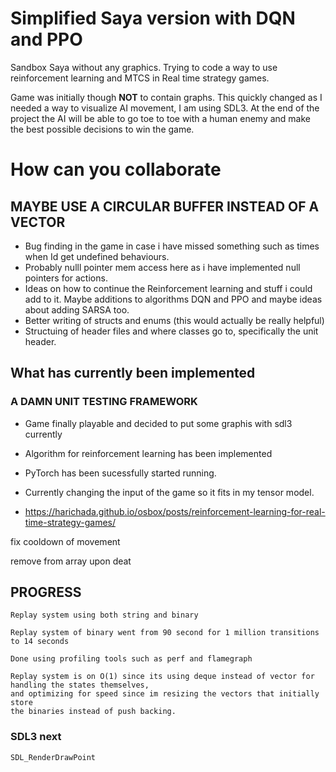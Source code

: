 # Simplified Saya version with DQN and PPO
Sandbox Saya without any graphics. Trying to code a way to use reinforcement learning and MTCS in Real time strategy games.

Game was initially though **NOT** to contain graphs. This quickly changed as I needed a way to visualize
AI movement, I am using SDL3. At the end of the project the AI will be able to go toe to toe with a human enemy and make the best
possible decisions to win the game.

# How can you collaborate
## MAYBE USE A CIRCULAR BUFFER INSTEAD OF A VECTOR 
- Bug finding in the game in case i have missed something such as times when Id get undefined behaviours.
- Probably nulll pointer mem access here as i have implemented null pointers for actions.
- Ideas on how to continue the Reinforcement learning and stuff i could add to it. Maybe additions to algorithms DQN and PPO and maybe ideas about adding SARSA too.
- Better writing of structs and enums (this would actually be really helpful)
- Structuing of header files and where classes go to, specifically the unit header. 


## What has currently been implemented
### A DAMN UNIT TESTING FRAMEWORK
- Game finally playable and decided to put some graphis with sdl3 currently
- Algorithm for reinforcement learning has been implemented
- PyTorch has been sucessfully started running.
- Currently changing the input of the game so it fits in my tensor model.


-   https://harichada.github.io/osbox/posts/reinforcement-learning-for-real-time-strategy-games/



fix cooldown of movement

remove from array upon deat



## PROGRESS

    Replay system using both string and binary

    Replay system of binary went from 90 second for 1 million transitions to 14 seconds 

    Done using profiling tools such as perf and flamegraph

    Replay system is on O(1) since its using deque instead of vector for handling the states themselves,
    and optimizing for speed since im resizing the vectors that initially store
    the binaries instead of push backing.


### SDL3 next
    SDL_RenderDrawPoint
